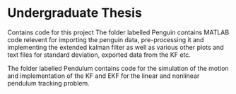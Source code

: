 # Undergraduate Thesis
 Contains code for this project
The folder labelled Penguin contains MATLAB code relevent for importing the penguin data, pre-processing it and implementing the extended kalman filter as well as various other plots and text files for standard deviation, exported data from the KF etc.

The folder labelled Pendulum contains code for the simulation of the motion and implementation of the KF and EKF for the linear and nonlinear pendulum tracking problem.
